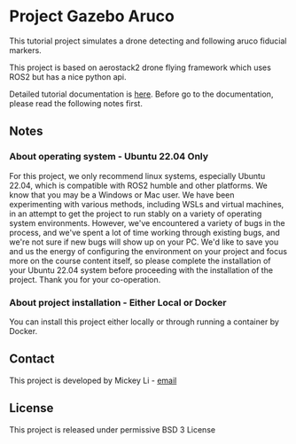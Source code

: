 # Project Gazebo Aruco

This tutorial project simulates a drone detecting and following aruco fiducial markers.

This project is based on aerostack2 drone flying framework which uses ROS2 but has a nice python api.

Detailed tutorial documentation is [here](https://wangguohao-github.github.io/project_gazebo_aruco/). Before go to the documentation, please read the following notes first.

## Notes
### About operating system - Ubuntu 22.04 Only
For this project, we only recommend linux systems, especially Ubuntu 22.04, which is compatible with ROS2 humble and other platforms. We know that you may be a Windows or Mac user. We have been experimenting with various methods, including WSLs and virtual machines, in an attempt to get the project to run stably on a variety of operating system environments. However, we've encountered a variety of bugs in the process, and we've spent a lot of time working through existing bugs, and we're not sure if new bugs will show up on your PC. We'd like to save you and us the energy of configuring the environment on your project and focus more on the course content itself, so please complete the installation of your Ubuntu 22.04 system before proceeding with the installation of the project. Thank you for your co-operation.
### About project installation - Either Local or Docker
You can install this project either locally or through running a container by Docker.

## Contact

This project is developed by Mickey Li - [email](mickey.li@ucl.ac.uk)

## License

This project is released under permissive BSD 3 License


